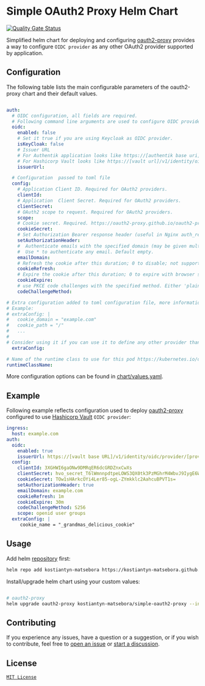 # Simple OAuth2 Proxy Helm Chart
 [![Quality Gate Status](https://sonarcloud.io/api/project_badges/measure?project=kostiantyn-matsebora_helm-oauth2-proxy-oidc&metric=alert_status)](https://sonarcloud.io/summary/new_code?id=kostiantyn-matsebora_helm-oauth2-proxy-oidc)
 
Simplified helm chart for deploying and configuring [oauth2-proxy] provides a way to configure `OIDC provider` as any other OAuth2 provider supported by application.

## Configuration

The following table lists the main configurable parameters of the oauth2-proxy chart and their default values.

```yaml

auth:
  # OIDC configuration, all fields are required.
  # Following command line arguments are used to configure OIDC provider.
  oidc:
    enabled: false
    # Set it true if you are using Keycloak as OIDC provider.
    isKeyCloak: false
    # Issuer URL
    # For Authentik application looks like https://[authentik base uri]/application/o/[application name]/
    # For Hashicorp Vault looks like https://[vault url]/v1/identity/oidc/provider/[provider name]
    issuerUrl: 

  # Configuration  passed to toml file
  config:
    # Application Client ID. Required for OAuth2 providers.
    clientId: 
    # Application  Client Secret. Required for OAuth2 providers.
    clientSecret:
    # OAuth2 scope to request. Required for OAuth2 providers.
    scope:
    # Cookie secret. Required. https://oauth2-proxy.github.io/oauth2-proxy/docs/configuration/overview/#config-file
    cookieSecret:
    # Set Authorization Bearer response header (useful in Nginx auth_request mode). Default false.
    setAuthorizationHeader:
    #  Authenticate emails with the specified domain (may be given multiple times).
    #  Use * to authenticate any email. Default empty.
    emailDomain:
    # Refresh the cookie after this duration; 0 to disable; not supported by all providers. Default empty
    cookieRefresh:
    # Expire the cookie after this duration; 0 to expire with browser session; not supported by all providers. Default 168h0m0s
    cookieExpire:
    # use PKCE code challenges with the specified method. Either 'plain' or 'S256' (recommended). Default empty
    codeChallengeMethod:

# Extra configuration added to toml configuration file, more information you can find here https://oauth2-proxy.github.io/oauth2-proxy/configuration/overview,
# Example: 
# extraConfig: |
#   cookie_domain = "example.com"
#   cookie_path = "/"
#   ...
#
# Consider using it if you can use it to define any other provider than OIDC
  extraConfig:

# Name of the runtime class to use for this pod https://kubernetes.io/docs/concepts/containers/runtime-class/  
runtimeClassName:
```

More configuration options can be found in [chart/values.yaml](./chart/values.yaml).

## Example

Following example reflects configuration used to deploy [oauth2-proxy] configured to use [Hashicorp Vault](https://www.vaultproject.io/) `OIDC provider`:

```yaml
ingress:
  host: example.com
auth:
  oidc:
    enabled: true
    issuerUrl: https://[vault base URL]/v1/identity/oidc/provider/[provider name]
  config:
    clientId: 3XGHWI6gaONw9DMRqER6dcGRDZnxCwXs
    clientSecret: hvo_secret_T6lWmnnpdtpeLOWS3QX0tk3PzMGhrM4WbvJ9IygE6W3q0USsVsOsfUKuZ8MqZOo6
    cookieSecret: TOw1sHArkcOYi4Ler85-ogL-ZYmkklc2AahcuBPVT1s=
    setAuthorizationHeader: true
    emailDomain: example.com
    cookieRefresh: 1m 
    cookieExpire: 30m
    codeChallengeMethod: S256
    scope: openid user groups
  extraConfig: |
     cookie_name = "_grandmas_delicious_cookie"
```

## Usage

Add helm [repository](https://kostiantyn-matsebora.github.io/helm-charts/) first:

```bash
helm repo add kostiantyn-matsebora https://kostiantyn-matsebora.github.io/helm-charts/
```

Install/upgrade helm chart using your custom values:

```bash

# oauth2-proxy
helm upgrade oauth2-proxy kostiantyn-matsebora/simple-oauth2-proxy --install --values ./custom-values.yaml

```

## Contributing

If you experience any issues, have a question or a suggestion, or if you wish
to contribute, feel free to [open an issue][issues] or
[start a discussion][discussions].

[issues]: https://github.com/kostiantyn-matsebora/simple-oauth2-proxy/issues
[discussions]: https://github.com/kostiantyn-matsebora/simple-oauth2-proxy/discussions

## License

[`MIT License`](../LICENSE)


[oauth2-proxy]:https://github.com/oauth2-proxy/oauth2-proxy

